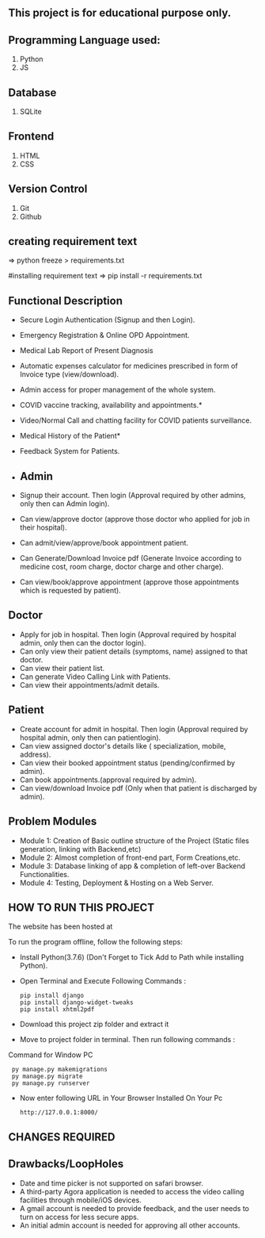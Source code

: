 ## This project is for educational purpose only.

## Programming Language used:
1) Python
2) JS

## Database
1) SQLite

## Frontend
1) HTML
2) CSS

## Version Control
1) Git
2) Github

## creating requirement text
=> python freeze > requirements.txt

#installing requirement text
=> pip install -r requirements.txt


## Functional Description

* Secure Login Authentication (Signup and then Login).
* Emergency Registration & Online OPD Appointment.
* Medical Lab Report of Present Diagnosis
* Automatic expenses calculator for medicines prescribed in form of Invoice type (view/download).
* Admin access for proper management of the whole system.
* COVID vaccine tracking, availability and appointments.*
* Video/Normal Call and chatting facility for COVID patients surveillance.
* Medical History of the Patient*
* Feedback System for Patients.

* ## Admin

* Signup their account. Then login (Approval required by other admins, only then can Admin login).
* Can view/approve doctor (approve those doctor who applied for job in their hospital).
* Can admit/view/approve/book appointment patient.
* Can Generate/Download Invoice pdf (Generate Invoice according to medicine cost, room charge, doctor charge and other charge).
* Can view/book/approve appointment (approve those appointments which is requested by patient).



## Doctor
* Apply for job in hospital. Then login (Approval required by hospital admin, only then can the doctor login).
* Can only view their patient details (symptoms, name) assigned to that doctor.
* Can view their patient list.
* Can generate Video Calling Link with Patients.
* Can view their appointments/admit details.


## Patient
* Create account for admit in hospital. Then login (Approval required by hospital admin, only then can patientlogin).
* Can view assigned doctor's details like ( specialization, mobile, address).
* Can view their booked appointment status (pending/confirmed by admin).
* Can book appointments.(approval required by admin).
* Can view/download Invoice pdf (Only when that patient is discharged by admin).


## Problem Modules
* Module 1: Creation of Basic outline structure of the Project (Static files generation, linking with Backend,etc)
* Module 2: Almost completion of front-end part, Form Creations,etc.
* Module 3: Database linking of app & completion of left-over Backend Functionalities.
* Module 4: Testing, Deployment & Hosting on a Web Server.

## HOW TO RUN THIS PROJECT

The website has been hosted at

To run the program offline, follow the following steps:
* Install Python(3.7.6) (Don't Forget to Tick Add to Path while installing Python).
* Open Terminal and Execute Following Commands :
    ```
    pip install django
    pip install django-widget-tweaks
    pip install xhtml2pdf
    ```

* Download this project zip folder and extract it
* Move to project folder in terminal. Then run following commands :

Command for Window PC
   ```
    py manage.py makemigrations
    py manage.py migrate
    py manage.py runserver
   ```

  
* Now enter following URL in Your Browser Installed On Your Pc

    ```http://127.0.0.1:8000/  ```
 
 ## CHANGES REQUIRED
 

## Drawbacks/LoopHoles
* Date and time picker is not supported on safari browser.
* A third-party Agora application is needed to access the video calling facilities through mobile/iOS devices.
* A gmail account is needed to provide feedback, and the user needs to turn on access for less secure apps.
* An initial admin account is needed for approving all other accounts.



